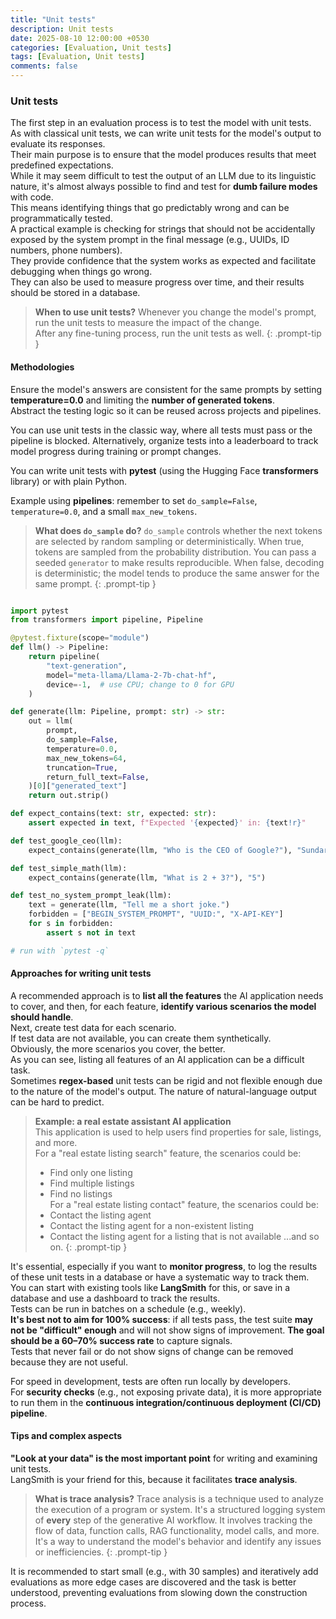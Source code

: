 ```yaml
---
title: "Unit tests"
description: Unit tests
date: 2025-08-10 12:00:00 +0530
categories: [Evaluation, Unit tests]
tags: [Evaluation, Unit tests]
comments: false
---
```



### Unit tests

The first step in an evaluation process is to test the model with unit tests.  
As with classical unit tests, we can write unit tests for the model's output to evaluate its responses.  
Their main purpose is to ensure that the model produces results that meet predefined expectations.  
While it may seem difficult to test the output of an LLM due to its linguistic nature, it's almost always possible to find and test for **dumb failure modes** with code.  
This means identifying things that go predictably wrong and can be programmatically tested.  
A practical example is checking for strings that should not be accidentally exposed by the system prompt in the final message (e.g., UUIDs, ID numbers, phone numbers).  
They provide confidence that the system works as expected and facilitate debugging when things go wrong.  
They can also be used to measure progress over time, and their results should be stored in a database.  

> **When to use unit tests?**
> Whenever you change the model's prompt, run the unit tests to measure the impact of the change.  
> After any fine-tuning process, run the unit tests as well.
{: .prompt-tip }


#### Methodologies

Ensure the model's answers are consistent for the same prompts by setting **temperature=0.0** and limiting the **number of generated tokens**.  
Abstract the testing logic so it can be reused across projects and pipelines.

You can use unit tests in the classic way, where all tests must pass or the pipeline is blocked.
Alternatively, organize tests into a leaderboard to track model progress during training or prompt changes.


You can write unit tests with **pytest** (using the Hugging Face **transformers** library) or with plain Python.

Example using **pipelines**: remember to set `do_sample=False`, `temperature=0.0`, and a small `max_new_tokens`.    

> **What does `do_sample` do?**
> `do_sample` controls whether the next tokens are selected by random sampling or deterministically.
> When true, tokens are sampled from the probability distribution. You can pass a seeded `generator` to make results reproducible.
> When false, decoding is deterministic; the model tends to produce the same answer for the same prompt.
{: .prompt-tip }

```python

import pytest
from transformers import pipeline, Pipeline

@pytest.fixture(scope="module")
def llm() -> Pipeline:
    return pipeline(
        "text-generation",
        model="meta-llama/Llama-2-7b-chat-hf",
        device=-1,  # use CPU; change to 0 for GPU
    )

def generate(llm: Pipeline, prompt: str) -> str:
    out = llm(
        prompt,
        do_sample=False,
        temperature=0.0,
        max_new_tokens=64,
        truncation=True,
        return_full_text=False,
    )[0]["generated_text"]
    return out.strip()

def expect_contains(text: str, expected: str):
    assert expected in text, f"Expected '{expected}' in: {text!r}"

def test_google_ceo(llm):
    expect_contains(generate(llm, "Who is the CEO of Google?"), "Sundar Pichai")

def test_simple_math(llm):
    expect_contains(generate(llm, "What is 2 + 3?"), "5")

def test_no_system_prompt_leak(llm):
    text = generate(llm, "Tell me a short joke.")
    forbidden = ["BEGIN_SYSTEM_PROMPT", "UUID:", "X-API-KEY"]
    for s in forbidden:
        assert s not in text

# run with `pytest -q`
```


#### Approaches for writing unit tests

A recommended approach is to **list all the features** the AI application needs to cover, and then, for each feature, **identify various scenarios the model should handle**.  
Next, create test data for each scenario.  
If test data are not available, you can create them synthetically.  
Obviously, the more scenarios you cover, the better.  
As you can see, listing all features of an AI application can be a difficult task.  
Sometimes **regex-based** unit tests can be rigid and not flexible enough due to the nature of the model's output. The nature of natural-language output can be hard to predict.


> **Example: a real estate assistant AI application**  
> This application is used to help users find properties for sale, listings, and more.  
> For a "real estate listing search" feature, the scenarios could be:
> - Find only one listing
> - Find multiple listings
> - Find no listings  
> For a "real estate listing contact" feature, the scenarios could be:
> - Contact the listing agent
> - Contact the listing agent for a non-existent listing
> - Contact the listing agent for a listing that is not available
>  ...and so on.
{: .prompt-tip }

 It's essential, especially if you want to **monitor progress**, to log the results of these unit tests in a database or have a systematic way to track them.  
 You can start with existing tools like **LangSmith** for this, or save in a database and use a dashboard to track the results.  
Tests can be run in batches on a schedule (e.g., weekly).  
**It's best not to aim for 100% success**: if all tests pass, the test suite **may not be "difficult" enough** and will not show signs of improvement. **The goal should be a 60–70% success rate** to capture signals.  
Tests that never fail or do not show signs of change can be removed because they are not useful.  

For speed in development, tests are often run locally by developers.  
For **security checks** (e.g., not exposing private data), it is more appropriate to run them in the **continuous integration/continuous deployment (CI/CD) pipeline**.
 
#### Tips and complex aspects

**"Look at your data" is the most important point** for writing and examining unit tests.  
LangSmith is your friend for this, because it facilitates **trace analysis**.


> **What is trace analysis?**
> Trace analysis is a technique used to analyze the execution of a program or system.
> It's a structured logging system of **every** step of the generative AI workflow.
> It involves tracking the flow of data, function calls, RAG functionality, model calls, and more.
> It's a way to understand the model's behavior and identify any issues or inefficiencies.
{: .prompt-tip }

It is recommended to start small (e.g., with 30 samples) and iteratively add evaluations as more edge cases are discovered and the task is better understood, preventing evaluations from slowing down the construction process.